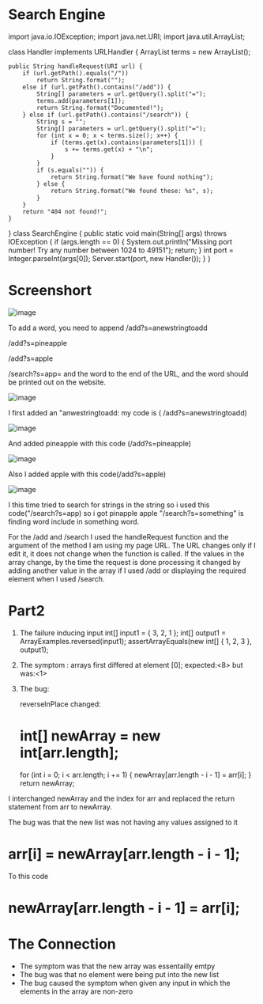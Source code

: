 # Search Engine


import java.io.IOException;
import java.net.URI;
import java.util.ArrayList;

class Handler implements URLHandler {
    ArrayList<String> terms = new ArrayList<String>();

    public String handleRequest(URI url) {
        if (url.getPath().equals("/"))
            return String.format("");
        else if (url.getPath().contains("/add")) {
            String[] parameters = url.getQuery().split("=");
            terms.add(parameters[1]);
            return String.format("Documented!");
        } else if (url.getPath().contains("/search")) {
            String s = "";
            String[] parameters = url.getQuery().split("=");
            for (int x = 0; x < terms.size(); x++) {
                if (terms.get(x).contains(parameters[1])) {
                    s += terms.get(x) + "\n";
                }
            }
            if (s.equals("")) {
                return String.format("We have found nothing");
            } else {
                return String.format("We found these: %s", s);
            }
        }
        return "404 not found!";
    }
}
class SearchEngine {
    public static void main(String[] args) throws IOException {
        if (args.length == 0) {
            System.out.println("Missing port number! Try any number between 1024 to 49151");
            return;
        }
        int port = Integer.parseInt(args[0]);
        Server.start(port, new Handler());
    }
}
                                             
                                          
# Screenshort                             
![image](https://user-images.githubusercontent.com/114322721/195969968-58b33225-4ba9-4052-9a23-ce03f9d0755d.png)
                                             
To add a word, you need to append /add?s=anewstringtoadd

/add?s=pineapple

/add?s=apple

/search?s=app= and the word to the end of the URL, and the word should be printed out on the website.
                                             
![image](https://user-images.githubusercontent.com/114322721/195970672-75e912d3-6f9a-4640-ae3a-a374123e6b01.png)
                                             
I first added an "anwestringtoadd: my code is ( /add?s=anewstringtoadd) 
                                             
![image](https://user-images.githubusercontent.com/114322721/195970763-04a92f26-1617-48ea-994f-3799ce6c054e.png)
                                             
And added pineapple with this code (/add?s=pineapple)

![image](https://user-images.githubusercontent.com/114322721/195970772-27cb2c62-491b-439c-992e-29858f041170.png)
                                             
Also I added apple with this code(/add?s=apple)


![image](https://user-images.githubusercontent.com/114322721/195970711-d2984343-bbb3-4a9e-94cf-899ee4aece6a.png)

I this time tried to search for strings in the string so i used this code("/search?s=app)
so i got pinapple apple
"/search?s=something" is finding word include in something word.

For the /add and /search I used the handleRequest function and the argument of the method I am using my page URL. The URL changes only if I edit it, it does not change when the function is called. If the values in the array change, by the time the request is done processing it changed by adding another value in the array if I used /add or displaying the required element when I used /search.

# Part2

1. The failure inducing input  int[] input1 = { 3, 2, 1 };
    int[] output1 = ArrayExamples.reversed(input1);
    assertArrayEquals(new int[] { 1, 2, 3 }, output1);

2. The symptom : arrays first differed at element [0]; expected:<8> but was:<1>

3. The bug: 
    
    reverseInPlace changed:
    
    # int[] newArray = new int[arr.length];
    for (int i = 0; i < arr.length; i += 1) {
      newArray[arr.length - i - 1] = arr[i];
    }
    return newArray;

I interchanged newArray and the index for arr and replaced the return statement from arr to newArray.

The bug was that the new list was not having any values assigned to it 

# arr[i] = newArray[arr.length - i - 1];

To this code 
                                   
# newArray[arr.length - i - 1] = arr[i];

# The Connection

* The symptom was that the new array was essentailly emtpy
* The bug was that no element were being put into the new list
* The bug caused the symptom when given any input in which the elements in the array are non-zero
